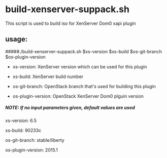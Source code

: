 # build-xenserver-suppack.sh

This script is used to build iso for XenServer Dom0 xapi plugin


## usage:

#####./build-xenserver-suppack.sh $xs-version $xs-build $os-git-branch $os-plugin-version

* xs-version: XenServer version which can be used for this plugin

* xs-build: XenServer build number

* os-git-branch: OpenStack branch that's used for building this plugin

* os-plugin-version: OpenStack XenServer Dom0 plguin version



##### NOTE: If no input parameters given, default values are used

xs-version: 6.5

xs-build: 90233c

os-git-branch: stable/liberty

os-plugin-version: 2015.1


